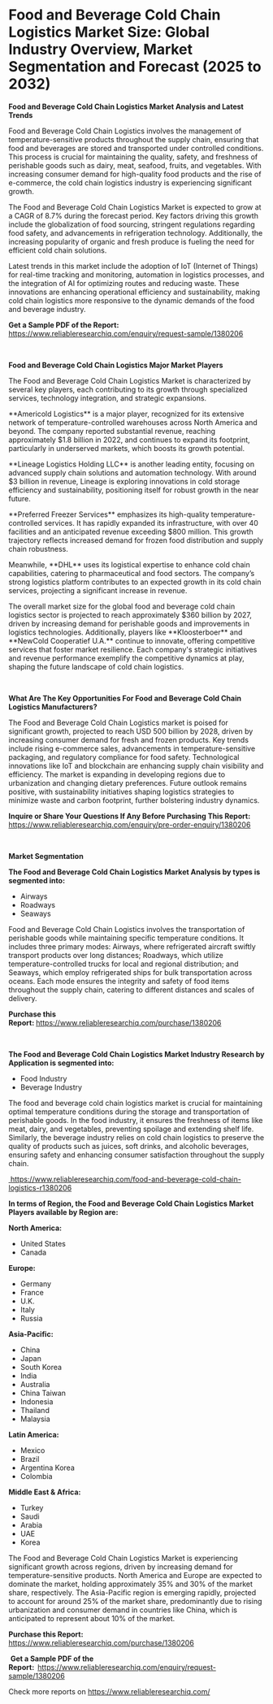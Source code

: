 <p><h1>Food and Beverage Cold Chain Logistics Market Size: Global Industry Overview, Market Segmentation and Forecast (2025 to 2032)</h1></p><p><strong>Food and Beverage Cold Chain Logistics Market Analysis and Latest Trends</strong></p>
<p><p>Food and Beverage Cold Chain Logistics involves the management of temperature-sensitive products throughout the supply chain, ensuring that food and beverages are stored and transported under controlled conditions. This process is crucial for maintaining the quality, safety, and freshness of perishable goods such as dairy, meat, seafood, fruits, and vegetables. With increasing consumer demand for high-quality food products and the rise of e-commerce, the cold chain logistics industry is experiencing significant growth.</p><p>The Food and Beverage Cold Chain Logistics Market is expected to grow at a CAGR of 8.7% during the forecast period. Key factors driving this growth include the globalization of food sourcing, stringent regulations regarding food safety, and advancements in refrigeration technology. Additionally, the increasing popularity of organic and fresh produce is fueling the need for efficient cold chain solutions.</p><p>Latest trends in this market include the adoption of IoT (Internet of Things) for real-time tracking and monitoring, automation in logistics processes, and the integration of AI for optimizing routes and reducing waste. These innovations are enhancing operational efficiency and sustainability, making cold chain logistics more responsive to the dynamic demands of the food and beverage industry.</p></p>
<p><strong>Get a Sample PDF of the Report:&nbsp;</strong> <a href="https://www.reliableresearchiq.com/enquiry/request-sample/1380206?utm_campaign=2797&utm_medium=2&utm_source=Github&utm_content=ia&utm_term=09032025&utm_id=food-and-beverage-cold-chain-logistics">https://www.reliableresearchiq.com/enquiry/request-sample/1380206</a></p>
<p>&nbsp;</p>
<p><strong>Food and Beverage Cold Chain Logistics Major Market Players</strong></p>
<p><p>The Food and Beverage Cold Chain Logistics Market is characterized by several key players, each contributing to its growth through specialized services, technology integration, and strategic expansions. </p><p>**Americold Logistics** is a major player, recognized for its extensive network of temperature-controlled warehouses across North America and beyond. The company reported substantial revenue, reaching approximately $1.8 billion in 2022, and continues to expand its footprint, particularly in underserved markets, which boosts its growth potential.</p><p>**Lineage Logistics Holding LLC** is another leading entity, focusing on advanced supply chain solutions and automation technology. With around $3 billion in revenue, Lineage is exploring innovations in cold storage efficiency and sustainability, positioning itself for robust growth in the near future.</p><p>**Preferred Freezer Services** emphasizes its high-quality temperature-controlled services. It has rapidly expanded its infrastructure, with over 40 facilities and an anticipated revenue exceeding $800 million. This growth trajectory reflects increased demand for frozen food distribution and supply chain robustness.</p><p>Meanwhile, **DHL** uses its logistical expertise to enhance cold chain capabilities, catering to pharmaceutical and food sectors. The company’s strong logistics platform contributes to an expected growth in its cold chain services, projecting a significant increase in revenue.</p><p>The overall market size for the global food and beverage cold chain logistics sector is projected to reach approximately $360 billion by 2027, driven by increasing demand for perishable goods and improvements in logistics technologies. Additionally, players like **Kloosterboer** and **NewCold Cooperatief U.A.** continue to innovate, offering competitive services that foster market resilience. Each company's strategic initiatives and revenue performance exemplify the competitive dynamics at play, shaping the future landscape of cold chain logistics.</p></p>
<p>&nbsp;</p>
<p><strong>What Are The Key Opportunities For Food and Beverage Cold Chain Logistics Manufacturers?</strong></p>
<p><p>The Food and Beverage Cold Chain Logistics market is poised for significant growth, projected to reach USD 500 billion by 2028, driven by increasing consumer demand for fresh and frozen products. Key trends include rising e-commerce sales, advancements in temperature-sensitive packaging, and regulatory compliance for food safety. Technological innovations like IoT and blockchain are enhancing supply chain visibility and efficiency. The market is expanding in developing regions due to urbanization and changing dietary preferences. Future outlook remains positive, with sustainability initiatives shaping logistics strategies to minimize waste and carbon footprint, further bolstering industry dynamics.</p></p>
<p><strong>Inquire or Share Your Questions If Any Before Purchasing This Report:</strong> <a href="https://www.reliableresearchiq.com/enquiry/pre-order-enquiry/1380206?utm_campaign=2797&utm_medium=2&utm_source=Github&utm_content=ia&utm_term=09032025&utm_id=food-and-beverage-cold-chain-logistics">https://www.reliableresearchiq.com/enquiry/pre-order-enquiry/1380206</a></p>
<p>&nbsp;</p>
<p><strong>Market Segmentation</strong></p>
<p><strong>The Food and Beverage Cold Chain Logistics Market Analysis by types is segmented into:</strong></p>
<p><ul><li>Airways</li><li>Roadways</li><li>Seaways</li></ul></p>
<p><p>Food and Beverage Cold Chain Logistics involves the transportation of perishable goods while maintaining specific temperature conditions. It includes three primary modes: Airways, where refrigerated aircraft swiftly transport products over long distances; Roadways, which utilize temperature-controlled trucks for local and regional distribution; and Seaways, which employ refrigerated ships for bulk transportation across oceans. Each mode ensures the integrity and safety of food items throughout the supply chain, catering to different distances and scales of delivery.</p></p>
<p><strong>Purchase this Report:&nbsp;</strong><a href="https://www.reliableresearchiq.com/purchase/1380206?utm_campaign=2797&utm_medium=2&utm_source=Github&utm_content=ia&utm_term=09032025&utm_id=food-and-beverage-cold-chain-logistics">https://www.reliableresearchiq.com/purchase/1380206</a></p>
<p>&nbsp;</p>
<p><strong>The Food and Beverage Cold Chain Logistics Market Industry Research by Application is segmented into:</strong></p>
<p><ul><li>Food Industry</li><li>Beverage Industry</li></ul></p>
<p><p>The food and beverage cold chain logistics market is crucial for maintaining optimal temperature conditions during the storage and transportation of perishable goods. In the food industry, it ensures the freshness of items like meat, dairy, and vegetables, preventing spoilage and extending shelf life. Similarly, the beverage industry relies on cold chain logistics to preserve the quality of products such as juices, soft drinks, and alcoholic beverages, ensuring safety and enhancing consumer satisfaction throughout the supply chain.</p></p>
<p><a href="https://www.reliableresearchiq.com/food-and-beverage-cold-chain-logistics-r1380206?utm_campaign=2797&utm_medium=2&utm_source=Github&utm_content=ia&utm_term=09032025&utm_id=food-and-beverage-cold-chain-logistics">&nbsp;https://www.reliableresearchiq.com/food-and-beverage-cold-chain-logistics-r1380206</a></p>
<p><strong>In terms of Region, the Food and Beverage Cold Chain Logistics Market Players available by Region are:</strong></p>
<p>
    <p> <strong> North America: </strong>
        <ul>
            <li>United States</li>
            <li>Canada</li>
        </ul>
        </p> 
    <p> <strong> Europe: </strong>
        <ul>
            <li>Germany</li>
            <li>France</li>
            <li>U.K.</li>
            <li>Italy</li>
            <li>Russia</li>
        </ul>
        </p> 
    <p> <strong> Asia-Pacific: </strong>
        <ul>
            <li>China</li>
            <li>Japan</li>
            <li>South Korea</li>
            <li>India</li>
            <li>Australia</li>
            <li>China Taiwan</li>
            <li>Indonesia</li>
            <li>Thailand</li>
            <li>Malaysia</li>
        </ul>
        </p> 
    <p> <strong> Latin America: </strong>
        <ul>
            <li>Mexico</li>
            <li>Brazil</li>
            <li>Argentina Korea</li>
            <li>Colombia</li>
        </ul>
        </p> 
    <p> <strong> Middle East & Africa: </strong>
        <ul>
            <li>Turkey</li>
            <li>Saudi</li>
            <li>Arabia</li>
            <li>UAE</li>
            <li>Korea</li>
        </ul>
    </p>
    </p>
<p><p>The Food and Beverage Cold Chain Logistics Market is experiencing significant growth across regions, driven by increasing demand for temperature-sensitive products. North America and Europe are expected to dominate the market, holding approximately 35% and 30% of the market share, respectively. The Asia-Pacific region is emerging rapidly, projected to account for around 25% of the market share, predominantly due to rising urbanization and consumer demand in countries like China, which is anticipated to represent about 10% of the market.</p></p>
<p><strong>Purchase this Report: </strong><a href="https://www.reliableresearchiq.com/purchase/1380206?utm_campaign=2797&utm_medium=2&utm_source=Github&utm_content=ia&utm_term=09032025&utm_id=food-and-beverage-cold-chain-logistics">https://www.reliableresearchiq.com/purchase/1380206</a></p>
<p>&nbsp;<strong>Get a Sample PDF of the Report:&nbsp;&nbsp;</strong><a href="https://www.reliableresearchiq.com/enquiry/request-sample/1380206?utm_campaign=2797&utm_medium=2&utm_source=Github&utm_content=ia&utm_term=09032025&utm_id=food-and-beverage-cold-chain-logistics">https://www.reliableresearchiq.com/enquiry/request-sample/1380206</a></p>
<p><strong></strong></p>
<p>Check more reports on <a href="https://www.reliableresearchiq.com/?utm_campaign=2797&utm_medium=2&utm_source=Github&utm_content=ia&utm_term=09032025&utm_id=food-and-beverage-cold-chain-logistics">https://www.reliableresearchiq.com/</a></p>
